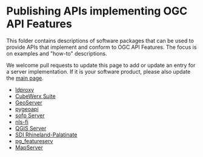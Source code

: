 # Publishing APIs implementing OGC API Features

This folder contains descriptions of software packages that can be used to provide APIs that implement and conform to OGC API Features. The focus is on examples and "how-to" descriptions.

We welcome pull requests to update this page to add or update an entry for a server implementation. If it is your software product, please also update the [main page](../README.adoc).

- [ldproxy](ldproxy.md)
- [CubeWerx Suite](cubewerx.md)
- [GeoServer](geoserver.md)
- [pygeoapi](pygeoapi.md)
- [sofp Server](sofp.md)
- [nls-fi](nlsfi.md)
- [QGIS Server](qgis.md)
- [SDI Rhineland-Palatinate](sdirp.md)
- [pg_featureserv](pg_featureserv.md)
- [MapServer](mapserver.md)
